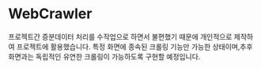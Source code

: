 # WebCrawler
프로젝트간 증분데이터 처리를 수작업으로 하면서 불편했기 때문에 개인적으로 제작하여 프로젝트에 활용했습니다.
특정 화면에 종속된 크롤링 기능만 가능한 상태이며,추후 화면과는 독립적인 유연한 크롤링이 가능하도록 구현할 예정입니다.
